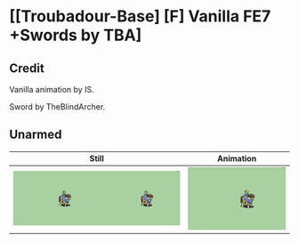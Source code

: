 # [\[Troubadour-Base\] \[F\] Vanilla FE7 +Swords by TBA]

## Credit

Vanilla animation by IS.

Sword by TheBlindArcher.

## Unarmed

| Still | Animation |
| :---: | :-------: |
| ![Unarmed still](./Unarmed_000.png) | ![Unarmed animation](./Unarmed.gif) |
